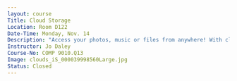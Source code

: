 ```yaml
---
layout: course
Title: Cloud Storage
Location: Room D122
Date-Time: Monday, Nov. 14
Description: "Access your photos, music or files from anywhere! With cloud storage you have the flexibility and convenience of retrieving necessary information right from your smartphone, laptop or any computer with internet access. There are many options available to begin storing your data on the cloud. Google My Drive, DropBox and Microsoft SkyDrive will be explored in this seminar. Learn what cloud storage is, how to setup storage, create an account, store and synch your data on the cloud. This class is intended for people new to cloud storage, beginners and individuals who would like to learn how to use the technology. Perfect for students, small business owners, and traveling professionals."
Instructor: Jo Daley
Course-No: COMP 9010.Q13
Image: clouds_iS_000039998560Large.jpg
Status: Closed
---
```

